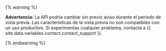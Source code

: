 {% warning %}

**Advertencia:** La API podría cambiar sin previo aviso durante el periodo de vista previa. Las características de la vista previa no son compatibles con un uso productivo. Si experimentas cualquier problema, contacta a {{ site.data.variables.contact.contact_support }}.

{% endwarning %}
